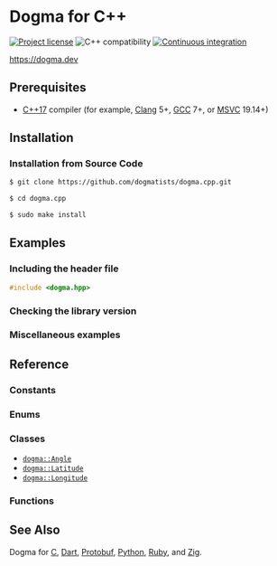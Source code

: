 # Dogma for C++

[![Project license](https://img.shields.io/badge/license-Public%20Domain-blue.svg)](https://unlicense.org)
![C++ compatibility](https://img.shields.io/badge/c%2B%2B-17%20%7C%2020-blue)
[![Continuous integration](https://github.com/dogmatists/dogma.cpp/workflows/Continuous%20integration/badge.svg)](https://github.com/dogmatists/dogma.cpp/actions?query=workflow%3A%22Continuous+integration%22)

<https://dogma.dev>

## Prerequisites

- [C++17][] compiler (for example, [Clang][] 5+, [GCC][] 7+, or [MSVC][] 19.14+)

[C++17]: https://en.wikipedia.org/wiki/C%2B%2B17
[Clang]: https://clang.llvm.org
[GCC]:   https://gcc.gnu.org
[MSVC]:  https://en.wikipedia.org/wiki/Microsoft_Visual_C%2B%2B

## Installation

### Installation from Source Code

```bash
$ git clone https://github.com/dogmatists/dogma.cpp.git

$ cd dogma.cpp

$ sudo make install
```

## Examples

### Including the header file

```c++
#include <dogma.hpp>
```

### Checking the library version

### Miscellaneous examples

## Reference

### Constants

### Enums

### Classes

- [`dogma::Angle`](https://dogma.dev/Angle)
- [`dogma::Latitude`](https://dogma.dev/Latitude)
- [`dogma::Longitude`](https://dogma.dev/Longitude)

### Functions

## See Also

Dogma for [C][], [Dart][], [Protobuf][], [Python][], [Ruby][], and [Zig][].

[C]:        https://github.com/dogmatists/dogma.c
[C++]:      https://github.com/dogmatists/dogma.cpp
[Dart]:     https://github.com/dogmatists/dogma.dart
[Protobuf]: https://github.com/dogmatists/dogma.pb
[Python]:   https://github.com/dogmatists/dogma.py
[Ruby]:     https://github.com/dogmatists/dogma.rb
[Zig]:      https://github.com/dogmatists/dogma.zig
